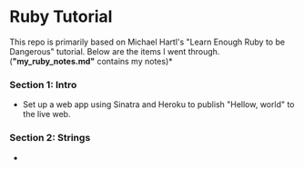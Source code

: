 # Ruby Tutorial

This repo is primarily based on Michael Hartl's "Learn Enough Ruby to be Dangerous" tutorial.  Below are the items I went through. (**"my_ruby_notes.md"** contains my notes)*

### Section 1:  Intro

- Set up a web app using Sinatra and Heroku to publish "Hellow, world" to the live web.

### Section 2: Strings

- 



### 

